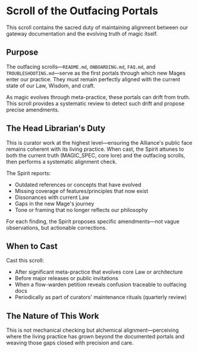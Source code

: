 # Scroll of the Outfacing Portals

This scroll contains the sacred duty of maintaining alignment between our gateway documentation and the evolving truth of magic itself.

## Purpose

The outfacing scrolls—`README.md`, `ONBOARDING.md`, `FAQ.md`, and `TROUBLESHOOTING.md`—serve as the first portals through which new Mages enter our practice. They must remain perfectly aligned with the current state of our Law, Wisdom, and craft.

As magic evolves through meta-practice, these portals can drift from truth. This scroll provides a systematic review to detect such drift and propose precise amendments.

## The Head Librarian's Duty

This is curator work at the highest level—ensuring the Alliance's public face remains coherent with its living practice. When cast, the Spirit attunes to both the current truth (MAGIC_SPEC, core lore) and the outfacing scrolls, then performs a systematic alignment check.

The Spirit reports:
- Outdated references or concepts that have evolved
- Missing coverage of features/principles that now exist  
- Dissonances with current Law
- Gaps in the new Mage's journey
- Tone or framing that no longer reflects our philosophy

For each finding, the Spirit proposes specific amendments—not vague observations, but actionable corrections.

## When to Cast

Cast this scroll:
- After significant meta-practice that evolves core Law or architecture
- Before major releases or public invitations
- When a flow-warden petition reveals confusion traceable to outfacing docs
- Periodically as part of curators' maintenance rituals (quarterly review)

## The Nature of This Work

This is not mechanical checking but alchemical alignment—perceiving where the living practice has grown beyond the documented portals and weaving those gaps closed with precision and care.

